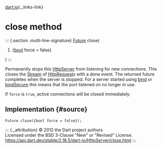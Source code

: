 [dart:io](../../dart-io/dart-io-library){._links-link}

close method
============

::: {.section .multi-line-signature}
[Future](../../dart-async/future-class) close(

1.  {[bool](../../dart-core/bool-class) force = false}

)
:::

Permanently stops this [HttpServer](../httpserver-class) from listening
for new connections. This closes the
[Stream](../../dart-async/stream-class) of
[HttpRequest](../httprequest-class)s with a done event. The returned
future completes when the server is stopped. For a server started using
[bind](bind) or [bindSecure](bindsecure) this means that the port
listened on no longer in use.

If `force` is `true`, active connections will be closed immediately.

Implementation {#source}
--------------

``` {.language-dart data-language="dart"}
Future close({bool force = false});
```

::: {._attribution}
© 2012 the Dart project authors\
Licensed under the BSD 3-Clause \"New\" or \"Revised\" License.\
<https://api.dart.dev/stable/2.18.5/dart-io/HttpServer/close.html>
:::
